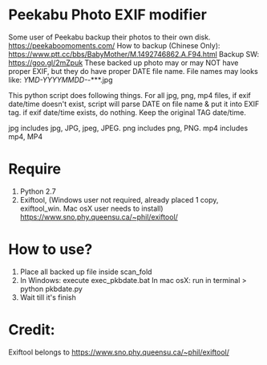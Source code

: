 # Peekabu Photo EXIF modifier

  Some user of Peekabu backup their photos to their own disk.
    https://peekaboomoments.com/
    How to backup (Chinese Only): https://www.ptt.cc/bbs/BabyMother/M.1492746862.A.F94.html
    Backup SW: https://goo.gl/2mZpuk
  These backed up photo may or may NOT have proper EXIF, but they do have proper DATE file name.
    File names may looks like:
    *Y*M*D-YYYYMMDD-*-***.jpg

  This python script does following things.
  For all jpg, png, mp4 files, 
    if exif date/time doesn't exist, script will parse DATE on file name & put it into EXIF tag.
    if exif date/time exists, do nothing. Keep the original TAG date/time.

  jpg includes jpg, JPG, jpeg, JPEG.
  png includes png, PNG.
  mp4 includes mp4, MP4



# Require
  1. Python 2.7
  2. Exiftool, (Windows user not required, already placed 1 copy, exiftool_win. 
     Mac osX user needs to install) 
     https://www.sno.phy.queensu.ca/~phil/exiftool/

# How to use?
  1. Place all backed up file inside scan_fold
  2. In Windows: execute exec_pkbdate.bat
     In mac osX: run in terminal > python pkbdate.py
  3. Wait till it's finish

# Credit:
  Exiftool belongs to https://www.sno.phy.queensu.ca/~phil/exiftool/